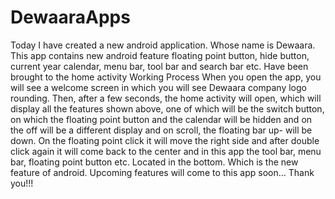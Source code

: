 # DewaaraApps
Today I have created a new android application. Whose name is Dewaara. This app contains new android feature floating point button, hide button, current year calendar, menu bar, tool bar and search bar etc. Have been brought to the home activity Working Process When you open the app, you will see a welcome screen in which you will see Dewaara company logo rounding. Then, after a few seconds, the home activity will open, which will display all the features shown above, one of which will be the switch button, on which the floating point button and the calendar will be hidden and on the off will be a different display and on scroll, the floating bar up- will be down. On the floating point click it will move the right side and after double click again it will come back to the center and in this app the tool bar, menu bar, floating point button etc. Located in the bottom. Which is the new feature of android. Upcoming features will come to this app soon…  Thank you!!!
